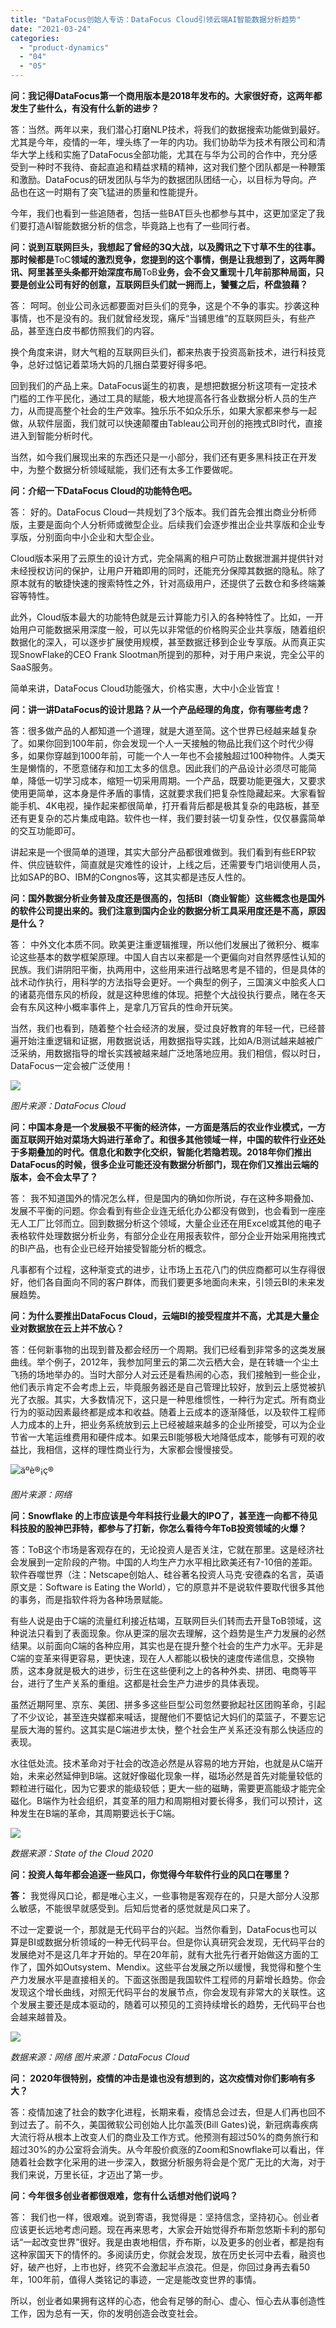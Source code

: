 ```yaml
---
title: "DataFocus创始人专访：DataFocus Cloud引领云端AI智能数据分析趋势"
date: "2021-03-24"
categories: 
  - "product-dynamics"
  - "04"
  - "05"
---
```


**问：我记得DataFocus第一个商用版本是2018年发布的。大家很好奇，这两年都发生了些什么，有没有什么新的进步？**

答：当然。两年以来，我们潜心打磨NLP技术，将我们的数据搜索功能做到最好。尤其是今年，疫情的一年，埋头练了一年的内功。我们协助华为技术有限公司和清华大学上线和实施了DataFocus全部功能，尤其在与华为公司的合作中，充分感受到一种时不我待、奋起直追和精益求精的精神，这对我们整个团队都是一种鞭策和激励。DataFocus的研发团队与华为的数据团队团结一心，以目标为导向。产品也在这一时期有了突飞猛进的质量和性能提升。

今年，我们也看到一些追随者，包括一些BAT巨头也都参与其中，这更加坚定了我们要打造AI智能数据分析的信念，毕竟路上也有了一些同行者。

**问：说到互联网巨头，我想起了曾经的3Q大战，以及腾讯之下寸草不生的往事。那时候都是**ToC**领域的激烈竞争，您提到的这个事情，倒是让我想到了，这两年腾讯、阿里甚至头条都开始深度布局**ToB**业务，会不会又重现十几年前那种局面，只要是创业公司有好的创意，互联网巨头们就一拥而上，饕餮之后，杯盘狼藉？**

答： 呵呵。创业公司永远都要面对巨头们的竞争，这是个不争的事实。抄袭这种事情，也不是没有的。我们就曾经发现，痛斥“当铺思维”的互联网巨头，有些产品，甚至连白皮书都仿照我们的内容。

换个角度来讲，财大气粗的互联网巨头们，都来热衷于投资高新技术，进行科技竞争，总好过惦记着菜场大妈的几捆白菜要好得多吧。

回到我们的产品上来。DataFocus诞生的初衷，是想把数据分析这项有一定技术门槛的工作平民化，通过工具的赋能，极大地提高各行各业数据分析人员的生产力，从而提高整个社会的生产效率。独乐乐不如众乐乐，如果大家都来参与一起做，从软件层面，我们就可以快速颠覆由Tableau公司开创的拖拽式BI时代，直接进入到智能分析时代。

当然，如今我们展现出来的东西还只是一小部分，我们还有更多黑科技正在开发中，为整个数据分析领域赋能，我们还有太多工作要做呢。

**问：介绍一下DataFocus Cloud的功能特色吧。**

答： 好的。DataFocus Cloud一共规划了3个版本。我们首先会推出商业分析师版，主要是面向个人分析师或微型企业。后续我们会逐步推出企业共享版和企业专享版，分别面向中小企业和大型企业。

Cloud版本采用了云原生的设计方式，完全隔离的租户可防止数据泄漏并提供针对未经授权访问的保护，让用户开箱即用的同时，还能充分保障其数据的隐私。除了原本就有的敏捷快速的搜索特性之外，针对高级用户，还提供了云数仓和多终端兼容等特性。

此外，Cloud版本最大的功能特色就是云计算能力引入的各种特性了。比如，一开始用户可能数据采用深度一般，可以先以非常低的价格购买企业共享版，随着组织数据化的深入，可以逐步扩展使用规模，甚至数据迁移到企业专享版。从而真正实现SnowFlake的CEO Frank Slootman所提到的那种，对于用户来说，完全公平的SaaS服务。

简单来讲，DataFocus Cloud功能强大，价格实惠，大中小企业皆宜！

**问：讲一讲DataFocus的设计思路？从一个产品经理的角度，你有哪些考虑？**

答：很多做产品的人都知道一个道理，就是大道至简。这个世界已经越来越复杂了。如果你回到100年前，你会发现一个人一天接触的物品比我们这个时代少得多，如果你穿越到1000年前，可能一个人一年也不会接触超过100种物件。人类天生是懒惰的，不愿意储存和加工太多的信息。因此我们的产品设计必须尽可能简单，降低一切学习成本，缩短一切采用周期。一个产品，既要功能更强大，又要求使用更简单，这本身是件矛盾的事情，这就要求我们把复杂性隐藏起来。大家看智能手机、4K电视，操作起来都很简单，打开看背后都是极其复杂的电路板，甚至还有更复杂的芯片集成电路。软件也一样，我们要封装一切复杂性，仅仅暴露简单的交互功能即可。

讲起来是一个很简单的道理，其实大部分产品都很难做到。我们看到有些ERP软件、供应链软件，简直就是灾难性的设计，上线之后，还需要专门培训使用人员，比如SAP的BO、IBM的Congnos等，这其实都是违反人性的。

**问：国外数据分析业务普及度还是很高的，包括BI（商业智能）这些概念也是国外的软件公司提出来的。我们注意到国内企业的数据分析工具采用度还是不高，原因是什么？**

答： 中外文化本质不同。欧美更注重逻辑推理，所以他们发展出了微积分、概率论这些基本的数学框架原理。中国人自古以来都是一个更偏向对自然界感性认知的民族。我们讲阴阳平衡，执两用中，这些用来进行战略思考是不错的，但是具体的战术动作执行，用科学的方法指导会更好。一个典型的例子，三国演义中脍炙人口的诸葛亮借东风的桥段，就是这种思维的体现。把整个大战役执行要点，赌在冬天会有东风这种小概率事件上，是拿几万官兵的性命开玩笑。

当然，我们也看到，随着整个社会经济的发展，受过良好教育的年轻一代，已经普遍开始注重逻辑和证据，用数据说话，用数据指导实践，比如A/B测试越来越被广泛采纳，用数据指导的增长实践被越来越广泛地落地应用。我们相信，假以时日，DataFocus一定会被广泛使用！

![](images/word-image-51.png)

_图片来源：DataFocus Cloud_

**问：中国本身是一个发展极不平衡的经济体，一方面是落后的农业作业模式，一方面互联网开始对菜场大妈进行革命了。和很多其他领域一样，中国的软件行业还处于多期叠加的时代。信息化和数字化交织，智能化若隐若现。2018年你们推出DataFocus的时候，很多企业可能还没有数据分析部门，现在你们又推出云端的版本，会不会太早了？**

答： 我不知道国外的情况怎么样，但是国内的确如你所说，存在这种多期叠加、发展不平衡的问题。你会看到有些企业连无纸化办公都没有做到，也会看到一座座无人工厂比邻而立。回到数据分析这个领域，大量企业还在用Excel或其他的电子表格软件处理数据分析业务，有部分企业在用报表软件，部分企业开始采用拖拽式的BI产品，也有企业已经开始接受智能分析的概念。

凡事都有个过程，这种渐变式的进步，让市场上五花八门的供应商都可以生存得很好，他们各自面向不同的客户群体，而我们要更多地面向未来，引领云BI的未来发展趋势。

**问：为什么要推出DataFocus Cloud，云端BI的接受程度并不高，尤其是大量企业对数据放在云上并不放心？**

答：任何新事物的出现到普及都会经历一个周期。我们已经看到非常多的这类发展曲线。举个例子，2012年，我参加阿里云的第二次云栖大会，是在转塘一个尘土飞扬的场地举办的。当时大部分人对云还是看热闹的心态，我们接触到一些企业，他们表示肯定不会考虑上云，毕竟服务器还是自己管理比较好，放到云上感觉被扒光了衣服。其实，大多数情况下，这只是一种思维惯性，一种行为定式。所有商业行为的驱动因素最终都是成本和收益。随着上云成本的逐渐降低，以及软件工程师人力成本的上升，把业务系统放到云上已经被越来越多的企业所接受，可以为企业节省一大笔运维费用和硬件成本。如果云BI能够极大地降低成本，能够有可观的收益比，我相信，这样的理性商业行为，大家都会慢慢接受。

![äºè®¡ç®](images/aoercr.jpeg)

_图片来源：网络_

**问：Snowflake 的上市应该是今年科技行业最大的IPO了，甚至连一向都不待见科技股的股神巴菲特，都参与了打新，你怎么看待今年ToB投资领域的火爆？**

答：ToB这个市场是客观存在的，无论投资人是否关注，它就在那里。这是经济社会发展到一定阶段的产物。中国的人均生产力水平相比欧美还有7-10倍的差距。软件吞噬世界（注：Netscape创始人、硅谷著名投资人马克·安德森的名言，英语原文是：Software is Eating the World），它的原意并不是说软件要取代很多其他的事务，而是指软件将为各种场景赋能。

有些人说是由于C端的流量红利接近枯竭，互联网巨头们转而去开垦ToB领域，这种说法只看到了表面现象。你从更深的层次去理解，这个趋势是生产力发展的必然结果。以前面向C端的各种应用，其实也是在提升整个社会的生产力水平。无非是C端的变革来得更容易，更快速，现在人人都能以极快的速度传递信息，交换物质，这本身就是极大的进步，衍生在这些便利之上的各种外卖、拼团、电商等平台，进行了生产关系的重组。这都是社会生产力进步的具体表现。

虽然近期阿里、京东、美团、拼多多这些巨型公司忽然要掀起社区团购革命，引起了不少议论，甚至连央媒都来喊话，提醒他们不要惦记大妈们的菜篮子，不要忘记星辰大海的誓约。这其实是C端进步太快，整个社会生产关系还没有那么快适应的表现。

水往低处流。技术革命对于社会的改造必然是从容易的地方开始，也就是从C端开始，未来必然延伸到B端。这就好像磁化现象一样，磁场必然是首先对能量较低的颗粒进行磁化，因为它要求的能级较低；更大一些的磁畴，需要更高能级才能完全磁化。B端作为社会组织，其变革的阻力和周期相对要长得多，我们可以预计，这种发生在B端的革命，其周期要远长于C端。

![](images/word-image-2.jpeg)

_数据来源：State of the Cloud 2020_

**问：投资人每年都会追逐一些风口，你觉得今年软件行业的风口在哪里？**

**答：** 我觉得风口论，都是唯心主义，一些事物是客观存在的，只是大部分人没那么敏感，不能很早就感受到。后知后觉者的感觉就是风口来了。

不过一定要说一个，那就是无代码平台的兴起。当然你看到，DataFocus也可以算是BI或数据分析领域的一种无代码平台。但是你认真研究会发现，无代码平台的发展绝对不是这几年才开始的。早在20年前，就有大批先行者开始做这方面的工作了，国外如Outsystem、Mendix。这些平台发展之所以缓慢，我觉得和整个生产力发展水平是直接相关的。下面这张图是我国软件工程师的月薪增长趋势。你会发现这个增长曲线，对照无代码平台的发展节点，你会发现有非常大的关联性。这个发展主要还是成本驱动的，随着可以预见的工资持续增长的趋势，无代码平台也会越来越普及。

![](images/word-image-52.png)

_数据来源：网络 图片来源：DataFocus Cloud_

**问： 2020年很特别，疫情的冲击是谁也没有想到的，这次疫情对你们影响有多大？**

答：疫情加速了社会的数字化进程，长期来看，疫情总会过去，但是人们再也回不到过去了。前不久，美国微软公司创始人比尔盖茨(Bill Gates)说，新冠病毒疾病大流行将从根本上改变人们的商业及工作方式。他预测有超过50%的商务旅行和超过30%的办公室将会消失。从今年股价疯涨的Zoom和Snowflake可以看出，伴随着社会数字化采用的进一步深入，数据分析服务将会是个宽广无比的大海，对于我们来说，万里长征，才迈出了第一步。

**问：今年很多创业者都很艰难，您有什么话想对他们说吗？**

答： 我们也一样，很艰难。说到寄语，我觉得是：坚持信念，坚持初心。创业者应该更长远地考虑问题。现在再来思考，大家会开始觉得乔布斯忽悠斯卡利的那句话“一起改变世界”很好。我是由衷地相信，乔布斯，以及更多的创业者，都是抱有这种家国天下的情怀的。多阅读历史，你就会发现，放在历史长河中去看，融资也好，破产也好，上市也好，终究不会激起半点浪花。但是，你回过身再去看50年，100年前，值得人类铭记的事迹，一定是能改变世界的事情。

所以，创业者如果拥有这样的心态，他会有足够的耐心、虚心、恒心去从事创造性工作，因为总有一天，你的发明创造会改变社会。
